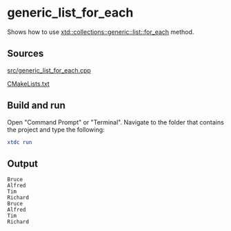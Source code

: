 # generic_list_for_each

Shows how to use [xtd::collections::generic::list::for_each](https://gammasoft71.github.io/xtd/reference_guides/latest/classxtd_1_1collections_1_1generic_1_1list.html) method.

## Sources

[src/generic_list_for_each.cpp](src/generic_list_for_each.cpp)

[CMakeLists.txt](CMakeLists.txt)

## Build and run

Open "Command Prompt" or "Terminal". Navigate to the folder that contains the project and type the following:

```cmake
xtdc run
```

## Output

```
Bruce
Alfred
Tim
Richard
Bruce
Alfred
Tim
Richard
```
